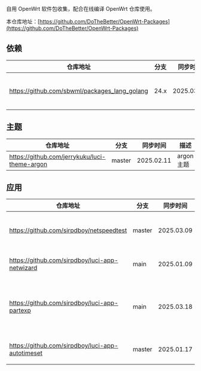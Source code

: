 
自用 OpenWrt 软件包收集，配合在线编译 OpenWrt 仓库使用。

本仓库地址：[https://github.com/DoTheBetter/OpenWrt-Packages](https://github.com/DoTheBetter/OpenWrt-Packages)


## 依赖
| 仓库地址 | 分支 | 同步时间 | 描述 |
| -------- | ---- | -------- | -------- |
| https://github.com/sbwml/packages_lang_golang | 24.x | 2025.03.05 | geodata、xray 等依赖高版本 go |

## 主题
| 仓库地址 | 分支 | 同步时间 | 描述 |
| -------- | ---- | -------- | -------- |
| https://github.com/jerrykuku/luci-theme-argon | master | 2025.02.11 | argon 主题 |

## 应用
| 仓库地址 | 分支 | 同步时间 | 描述 |
| -------- | ---- | -------- | -------- |
| https://github.com/sirpdboy/netspeedtest | master | 2025.03.09 | 网络速度诊断测试 |
| https://github.com/sirpdboy/luci-app-netwizard | main | 2025.01.09 | 网络设置向导 |
| https://github.com/sirpdboy/luci-app-partexp | main | 2025.03.18 | 分区格式化、扩容、挂载 |
| https://github.com/sirpdboy/luci-app-autotimeset | master | 2025.01.17 | 定时任务设置 |
